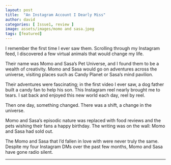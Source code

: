```yaml
---
layout: post
title:  "An Instagram Account I Dearly Miss"
author: david
categories: [ Issue1, review ]
image: assets/images/momo and sasa.jpeg
tags: [featured]
---
```


I remember the first time I ever saw them. Scrolling through my Instagram feed, I discovered a few virtual animals that would change my life.  

Their name was Momo and Sasa’s Pet Universe, and I found them to be a wealth of creativity. Momo and Sasa would go on adventures across the universe, visiting places such as Candy Planet or Sasa’s mind pavilion.  

Their adventures were fascinating; in the first video I ever saw, a dog father built a candy fan to help his son. This Instagram reel nearly brought me to tears. I sat back and enjoyed this new world each day, reel by reel.

Then one day, something changed. There was a shift, a change in the universe.  

Momo and Sasa’s episodic nature was replaced with food reviews and the pets wishing their fans a happy birthday. The writing was on the wall: Momo and Sasa had sold out.

The Momo and Sasa that I’d fallen in love with were never truly the same. Despite my four Instagram DMs over the past few months, Momo and Sasa have gone radio silent.

---

